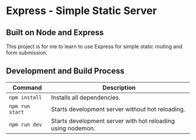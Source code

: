 # Express - Simple Static Server
## Built on Node and Express

This project is for me to learn to use Express for simple static routing
and form submission.

## Development and Build Process

| Command | Description |
| ------- | ----------- |
| `npm install` | Installs all dependencies. |
| `npm run start` | Starts development server without hot reloading. |
| `npm run dev` | Starts development server with hot reloading using nodemon. |
